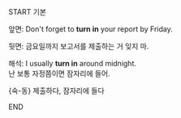 START
기본

앞면:
Don't forget to **turn in** your report by Friday.

뒷면:
금요일까지 보고서를 제출하는 거 잊지 마.

해석:
I usually **turn in** around midnight.  
난 보통 자정쯤이면 잠자리에 들어.

{숙-동} 제출하다, 잠자리에 들다
<!--ID: 1744881334131-->
END